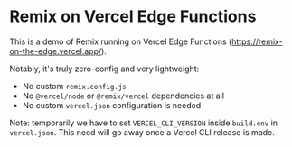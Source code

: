 # Remix on Vercel Edge Functions

This is a demo of Remix running on Vercel Edge Functions (https://remix-on-the-edge.vercel.app/).

Notably, it's truly zero-config and very lightweight:

- No custom `remix.config.js`
- No `@vercel/node` or `@remix/vercel` dependencies at all
- No custom `vercel.json` configuration is needed

Note: temporarily we have to set `VERCEL_CLI_VERSION` inside `build.env` in `vercel.json`.
This need will go away once a Vercel CLI release is made.
